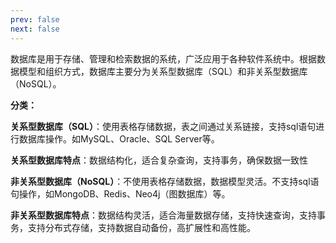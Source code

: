 ```yaml
---
prev: false
next: false
---
```


数据库是用于存储、管理和检索数据的系统，广泛应用于各种软件系统中。根据数据模型和组织方式，数据库主要分为关系型数据库（SQL）和非关系型数据库（NoSQL）。

**分类：**

**关系型数据库（SQL）**：使用表格存储数据，表之间通过关系链接，支持sql语句进行数据库操作。如MySQL、Oracle、SQL Server等。

**关系型数据库特点**：数据结构化，适合复杂查询，支持事务，确保数据一致性

**非关系型数据库（NoSQL）**：不使用表格存储数据，数据模型灵活。不支持sql语句操作，如MongoDB、Redis、Neo4j（图数据库）等。

**非关系型数据库特点**：数据结构灵活，适合海量数据存储，支持快速查询，支持事务，支持分布式存储，支持数据自动备份，高扩展性和高性能。


    
